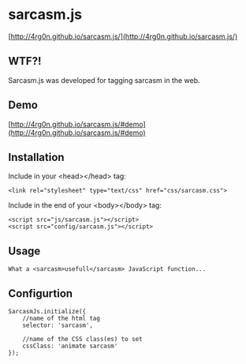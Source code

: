 # sarcasm.js

[http://4rg0n.github.io/sarcasm.js/](http://4rg0n.github.io/sarcasm.js/)

## WTF?!

Sarcasm.js was developed for tagging sarcasm in the web.

## Demo

[http://4rg0n.github.io/sarcasm.js/#demo](http://4rg0n.github.io/sarcasm.js/#demo)

## Installation

Include in your &lt;head&gt;&lt;/head&gt; tag:

    <link rel="stylesheet" type="text/css" href="css/sarcasm.css">


Include in the end of your &lt;body&gt;&lt;/body&gt; tag:

    <script src="js/sarcasm.js"></script>
    <script src="config/sarcasm.js"></script>


## Usage

    What a <sarcasm>usefull</sarcasm> JavaScript function...

## Configurtion

    SarcasmJs.initialize({
        //name of the html tag
        selector: 'sarcasm',

        //name of the CSS class(es) to set
        cssClass: 'animate sarcasm'
    });

